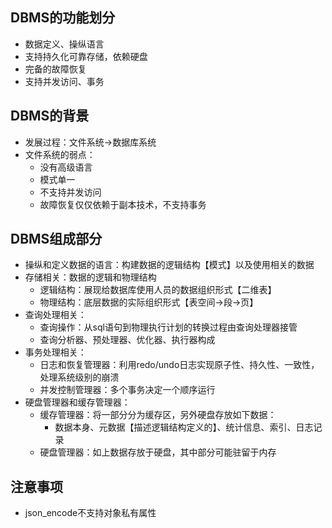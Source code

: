 ## DBMS的功能划分

- 数据定义、操纵语言
- 支持持久化可靠存储，依赖硬盘
- 完备的故障恢复
- 支持并发访问、事务

## DBMS的背景

- 发展过程：文件系统->数据库系统
- 文件系统的弱点：
  - 没有高级语言
  - 模式单一
  - 不支持并发访问
  - 故障恢复仅仅依赖于副本技术，不支持事务
  
## DBMS组成部分

- 操纵和定义数据的语言：构建数据的逻辑结构【模式】以及使用相关的数据
- 存储相关：数据的逻辑和物理结构
    - 逻辑结构：展现给数据库使用人员的数据组织形式【二维表】
    - 物理结构：底层数据的实际组织形式【表空间->段->页】
- 查询处理相关：
    - 查询操作：从sql语句到物理执行计划的转换过程由查询处理器接管
    - 查询分析器、预处理器、优化器、执行器构成
- 事务处理相关：
    - 日志和恢复管理器：利用redo/undo日志实现原子性、持久性、一致性，处理系统级别的崩溃
    - 并发控制管理器：多个事务决定一个顺序运行
- 硬盘管理器和缓存管理器：
    - 缓存管理器：将一部分分为缓存区，另外硬盘存放如下数据：
        - 数据本身、元数据【描述逻辑结构定义的】、统计信息、索引、日志记录   
    - 硬盘管理器：如上数据存放于硬盘，其中部分可能驻留于内存
       
## 注意事项

- json_encode不支持对象私有属性            